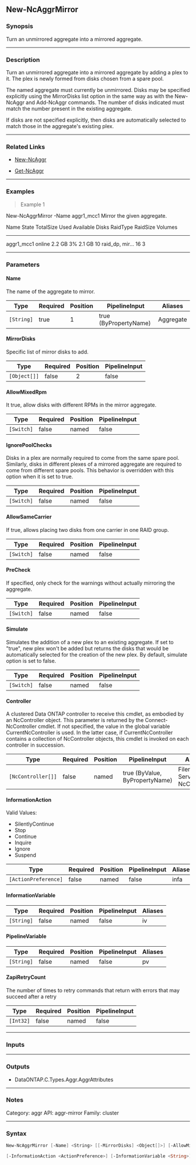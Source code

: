New-NcAggrMirror
----------------

### Synopsis
Turn an unmirrored aggregate into a mirrored aggregate.

---

### Description

Turn an unmirrored aggregate into a mirrored aggregate by adding a plex to it.  The plex is newly formed from disks chosen from a spare pool.

The named aggregate must currently be unmirrored.  Disks may be specified explicitly using the MirrorDisks list option in the same way as with the New-NcAggr and Add-NcAggr commands.  The number of disks indicated must match the number present in the existing aggregate.

If disks are not specified explicitly, then disks are automatically selected to match those in the aggregate's existing plex.

---

### Related Links
* [New-NcAggr](New-NcAggr)

* [Get-NcAggr](Get-NcAggr)

---

### Examples
> Example 1

New-NcAggrMirror -Name aggr1_mcc1
Mirror the given aggregate.

Name                      State       TotalSize  Used  Available Disks RaidType        RaidSize  Volumes
----                      -----       ---------  ----  --------- ----- --------        --------  -------
aggr1_mcc1                online         2.2 GB    3%     2.1 GB  10   raid_dp, mir...    16           3

---

### Parameters
#### **Name**
The name of the aggregate to mirror.

|Type      |Required|Position|PipelineInput        |Aliases  |
|----------|--------|--------|---------------------|---------|
|`[String]`|true    |1       |true (ByPropertyName)|Aggregate|

#### **MirrorDisks**
Specific list of mirror disks to add.

|Type        |Required|Position|PipelineInput|
|------------|--------|--------|-------------|
|`[Object[]]`|false   |2       |false        |

#### **AllowMixedRpm**
It true, allow disks with different RPMs in the mirror aggregate.

|Type      |Required|Position|PipelineInput|
|----------|--------|--------|-------------|
|`[Switch]`|false   |named   |false        |

#### **IgnorePoolChecks**
Disks in a plex are normally required to come from the same spare pool.  Similarly, disks in different plexes of a mirrored aggregate are required to come from different spare pools. This behavior is overridden with this option when it is set to true.

|Type      |Required|Position|PipelineInput|
|----------|--------|--------|-------------|
|`[Switch]`|false   |named   |false        |

#### **AllowSameCarrier**
If true, allows placing two disks from one carrier in one RAID group.

|Type      |Required|Position|PipelineInput|
|----------|--------|--------|-------------|
|`[Switch]`|false   |named   |false        |

#### **PreCheck**
If specified, only check for the warnings without actually mirroring the aggregate.

|Type      |Required|Position|PipelineInput|
|----------|--------|--------|-------------|
|`[Switch]`|false   |named   |false        |

#### **Simulate**
Simulates the addition of a new plex to an existing aggregate. If set to "true", new plex won't be added but returns the disks that would be automatically selected for the creation of the new plex. By default, simulate option is set to false.

|Type      |Required|Position|PipelineInput|
|----------|--------|--------|-------------|
|`[Switch]`|false   |named   |false        |

#### **Controller**
A clustered Data ONTAP controller to receive this cmdlet, as embodied by an NcController object.  This parameter is returned by the Connect-NcController cmdlet.  If not specified, the value in the global variable CurrentNcController is used.  In the latter case, if CurrentNcController contains a collection of NcController objects, this cmdlet is invoked on each controller in succession.

|Type              |Required|Position|PipelineInput                 |Aliases                          |
|------------------|--------|--------|------------------------------|---------------------------------|
|`[NcController[]]`|false   |named   |true (ByValue, ByPropertyName)|Filer<br/>Server<br/>NcController|

#### **InformationAction**

Valid Values:

* SilentlyContinue
* Stop
* Continue
* Inquire
* Ignore
* Suspend

|Type                |Required|Position|PipelineInput|Aliases|
|--------------------|--------|--------|-------------|-------|
|`[ActionPreference]`|false   |named   |false        |infa   |

#### **InformationVariable**

|Type      |Required|Position|PipelineInput|Aliases|
|----------|--------|--------|-------------|-------|
|`[String]`|false   |named   |false        |iv     |

#### **PipelineVariable**

|Type      |Required|Position|PipelineInput|Aliases|
|----------|--------|--------|-------------|-------|
|`[String]`|false   |named   |false        |pv     |

#### **ZapiRetryCount**
The number of times to retry commands that return with errors that may succeed after a retry

|Type     |Required|Position|PipelineInput|
|---------|--------|--------|-------------|
|`[Int32]`|false   |named   |false        |

---

### Inputs

---

### Outputs
* DataONTAP.C.Types.Aggr.AggrAttributes

---

### Notes
Category: aggr
API: aggr-mirror
Family: cluster

---

### Syntax
```PowerShell
New-NcAggrMirror [-Name] <String> [[-MirrorDisks] <Object[]>] [-AllowMixedRpm] [-IgnorePoolChecks] [-AllowSameCarrier] [-PreCheck] [-Simulate] [-Controller <NcController[]>] 
```
```PowerShell
[-InformationAction <ActionPreference>] [-InformationVariable <String>] [-PipelineVariable <String>] [-ZapiRetryCount <Int32>] [<CommonParameters>]
```
